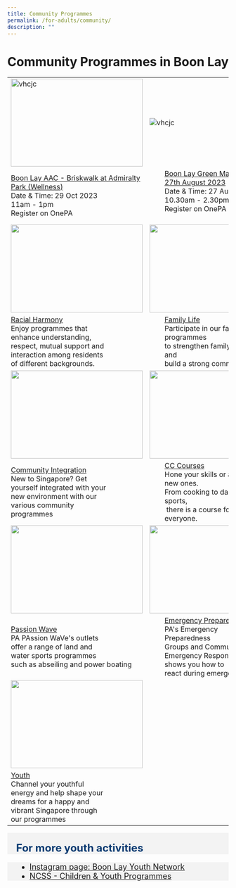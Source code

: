 ```yaml
---
title: Community Programmes
permalink: /for-adults/community/
description: ""
---
```

# Community Programmes in Boon Lay

<table>
	<tbody><tr>
		<td><img style="height:200px;width:300px" alt="vhcjc" src="https://static1.straitstimes.com.sg/s3fs-public/styles/large30x20/public/articles/2022/06/11/ads-sembawangtrail-11062022.jpg?VersionId=1TAjafSl8Yc_6WIOIitAcKsCZuO1k91_"></td>
		<td><img alt="vhcjc" src="https://blog.hubspot.com/hs-fs/hubfs/sustainable%20marketing.jpg?width=595&amp;height=400&amp;name=sustainable%20marketing.jpg"></td>
		<td><img alt="vhcjc" src="https://i.ytimg.com/vi/UduAQzV73Bw/hq720.jpg?sqp=-oaymwE7CK4FEIIDSFryq4qpAy0IARUAAAAAGAElAADIQj0AgKJD8AEB-AH-CYAC0AWKAgwIABABGEcgSyhlMA8=&amp;rs=AOn4CLBKnh-ki-ppzGGMTINubrQhjRX6xQ"></td>
	</tr>
	<tr>
		<td><a href="https://www.onepa.gov.sg/events/boon-lay-aac-briskwalk-at-admiralty-park-wellness-70817877">Boon Lay AAC - Briskwalk at Admiralty Park (Wellness)</a><br>Date &amp; Time: 29 Oct 2023 <br>11am - 1pm<br>Register on OnePA<br></td>
		<td><div style="position:relative;left:34px;"><a href="https://www.onepa.gov.sg/events/boon-lay-green-market-on-27th-august-2023-68845310">Boon Lay Green Market on 27th August 2023</a><br>Date &amp; Time: 27 Aug 2023 <br>10.30am - 2.30pm<br>Register on OnePA<br><br></div></td>
		<td><a href="https://www.onepa.gov.sg/events/english-mandarin-will-and-lpa-talk-mandarin-13301263"> English &amp; Mandarin Will and LPA talk (Mandarin)</a><br>Date &amp; Time: 20 Aug 2023 <br>7am - 2pm<br>Register on OnePA<br>	</td></tr>
<tr>
		<td><img style="height:200px;width:300px" src="/images/Programmes/main-racialharmony.jpg"></td>
		<td><img style="height:200px;width:220px" src="/images/Programmes/main-familylife.jpg"></td>
		<td><img style="height:200px;width:300px" src="/images/Programmes/main-communitysports.jpg"></td>
	</tr>
<tr>
		<td><a href="/our-programmes/racial-harmony">Racial Harmony</a><br>Enjoy programmes that <br>enhance understanding,<br> respect, mutual support&nbsp;and <br>interaction among residents<br> of different backgrounds.<br></td> 
		<td><div style="position:relative;left:34px"><a href="/our-programmes/family-life/">Family Life</a><br>Participate in our family programmes <br>to strengthen family bonds and <br>build a strong&nbsp;community.<br></div></td>
		<td><a href="/our-programmes/community-sports/"> Community  Sports</a><br>Enjoy the thrills and spills of our exciting sports events<br> that not only bring people<br>&nbsp;together but also build character.<br>
	</td></tr>
<tr>
		<td><img style="height:200px;width:300px" src="/images/Programmes/main-communityintegration.jpg"></td>
		<td><img style="height:200px;width:220px" src="/images/Programmes/main-cccourses_edited.jpg"></td>
		<td><img style="height:200px;width:300px" src="/images/Programmes/main-womensprogrammes_edited.jpg"></td>
	</tr>
<tr>
		<td><a href="/our-programmes/community-integration/">Community Integration</a><br>New to Singapore? Get<br> yourself integrated with your<br> new environment with our<br> various&nbsp;community<br> programmes<br></td>
		<td><div style="position:relative;left:34px;"><a href="/our-programmes/cc-courses/courses/">CC Courses</a><br>Hone your skills or acquire new ones.<br> From cooking to dance and sports,<br>&nbsp;there  is a course  for everyone.<br></div></td>
		<td><a href="/our-programmes/womens-programmes"> Women's Programmes</a><br>Learn how PA encourages women to lead active lives<br> and contribute to  <br>the&nbsp;community.<br>
			</td></tr>
	<tr>
		<td><img style="height:200px;width:300px" src="/images/Programmes/main-waterventure.jpg"></td>
		<td><img style="height:200px;width:220px" src="/images/Programmes/main-emergencypreparedness_edited.jpg"></td>
		<td><img style="height:200px;width:300px" src="/images/Programmes/main-passioncard.jpg"></td>
	</tr>
	<tr>
		<td><a href="/our-programmes/passion-wave/details/">Passion Wave</a><br>PA PAssion WaVe's outlets <br>offer a range of land and <br>water sports programmes<br> such as&nbsp;abseiling and power boating<br></td>
		<td><div style="position:relative;left:34px;"><a href="/our-programmes/emergency-preparedness/">Emergency Preparedness</a><br>PA's Emergency Preparedness<br> Groups and Community Emergency Response&nbsp;Teams shows you how to<br> react during emergencies.<br></div></td>
		<td><a href="/our-programmes/passion-card"> Passion Card</a><br>The PAssion Card offers exclusive privileges to its  members for PA's       exciting <br> range of courses and       activities.<br>
			</td></tr>
	<tr>
		<td><img style="height:200px;width:300px" src="/images/Programmes/main-youth_edited.jpg"></td></tr>
		<tr>
		<td><a href="/our-programmes/youth">Youth</a><br>Channel your youthful<br> energy and help shape your <br>dreams for a happy and <br>vibrant&nbsp;Singapore through<br> our programmes<br></td>
	</tr>			
</tbody></table>
	
	


<div class="row" style="font-size:24px; font-weight: 700; color: #063970; background-color: #f3f3f3; padding: 20px 0px 0px 20px;"> For more youth activities</div>
<div class="row" style="font-size:18px ;background-color: #f3f3f3; padding: 0px 25px 0px 20px;">
	<ul>
		<li><a href="https://www.instagram.com/boonlayyouths/?hl=en">Instagram page: Boon Lay Youth Network</a></li>
		<li><a href="https://www.ncss.gov.sg/social-services/children-and-youths">NCSS - Children &amp; Youth Programmes</a></li>
	</ul>
</div>